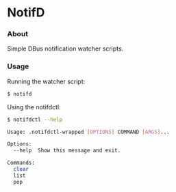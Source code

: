 # NotifD

### About

Simple DBus notification watcher scripts. 

### Usage

Running the watcher script:
```bash
$ notifd
```

Using the notifdctl:
```bash
$ notifdctl --help

Usage: .notifdctl-wrapped [OPTIONS] COMMAND [ARGS]...

Options:
  --help  Show this message and exit.

Commands:
  clear
  list
  pop
```
